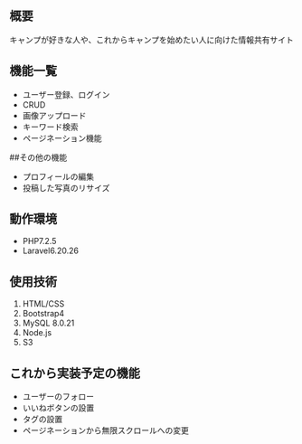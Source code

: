 ## 概要

キャンプが好きな人や、これからキャンプを始めたい人に向けた情報共有サイト

## 機能一覧

-   ユーザー登録、ログイン
-   CRUD
-   画像アップロード
-   キーワード検索
-   ページネーション機能

##その他の機能

-   プロフィールの編集
-   投稿した写真のリサイズ

## 動作環境

-   PHP7.2.5
-   Laravel6.20.26

## 使用技術

1. HTML/CSS
2. Bootstrap4
3. MySQL 8.0.21
4. Node.js
5. S3

## これから実装予定の機能

-   ユーザーのフォロー
-   いいねボタンの設置
-   タグの設置
-   ページネーションから無限スクロールへの変更
